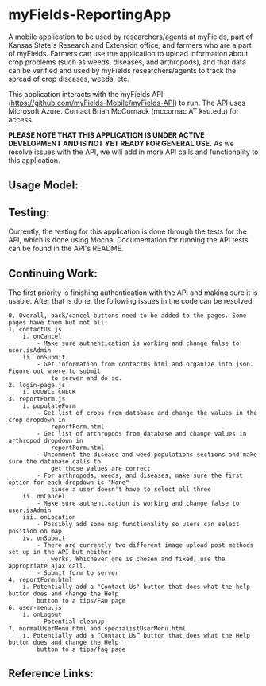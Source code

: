 # myFields-ReportingApp

A mobile application to be used by researchers/agents at myFields, part of Kansas State's Research and Extension office, and farmers who are a part of myFields. Farmers can use the application to upload information about crop problems (such as weeds, diseases, and arthropods), and that data can be verified and used by myFields researchers/agents to track the spread of crop diseases, weeds, etc.

This application interacts with the myFields API (https://github.com/myFields-Mobile/myFields-API) to run. The API uses Microsoft Azure. Contact Brian McCornack (mccornac AT ksu.edu) for access.

**PLEASE NOTE THAT THIS APPLICATION IS UNDER ACTIVE DEVELOPMENT AND IS NOT YET READY FOR GENERAL USE.**
As we resolve issues with the API, we will add in more API calls and functionality to this application.

## Usage Model:

## Testing:

Currently, the testing for this application is done through the tests for the API, which is done using Mocha. Documentation for running the API tests can be found in the API's README.

## Continuing Work:

The first priority is finishing authentication with the API and making sure it is usable. After that is done, the following issues in the code can be resolved:

    0. Overall, back/cancel buttons need to be added to the pages. Some pages have them but not all.
    1. contactUs.js
        i. onCancel
            - Make sure authentication is working and change false to user.isAdmin
        ii. onSubmit
            - Get information from contactUs.html and organize into json. Figure out where to submit 
                to server and do so.
    2. login-page.js
        i. DOUBLE CHECK
    3. reportForm.js
        i. populateForm
            - Get list of crops from database and change the values in the crop dropdown in 
                reportForm.html
            - Get list of arthropods from database and change values in arthropod dropdown in 
                reportForm.html
            - Uncomment the disease and weed populations sections and make sure the database calls to 
                get those values are correct
            - For arthropods, weeds, and diseases, make sure the first option for each dropdown is "None" 
                since a user doesn't have to select all three
        ii. onCancel
            - Make sure authentication is working and change false to user.isAdmin
        iii. onLocation
            - Possibly add some map functionality so users can select position on map
        iv. onSubmit
            - There are currently two different image upload post methods set up in the API but neither 
                works. Whichever one is chosen and fixed, use the appropriate ajax call.
            - Submit form to server
    4. reportForm.html
        i. Potentially add a "Contact Us" button that does what the help button does and change the Help 
            button to a tips/FAQ page
    6. user-menu.js
        i. onLogout
            - Potential cleanup
    7. normalUserMenu.html and specialistUserMenu.html
        i. Potentially add a “Contact Us” button that does what the Help button does and change the Help 
            button to a tips/faq page


## Reference Links:
